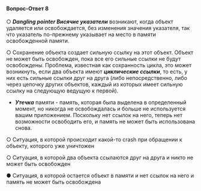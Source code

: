 #### Вопрос-Ответ 8

○ ***Dangling pointer Висячие указатели*** возникают, когда объект удаляется или освобождается, без изменения значения указателя, так что указатель по-прежнему указывает на место в памяти освобожденной памяти.

○ Сохранение объекта создает сильную ссылку на этот объект. Объект не может быть освобожден, пока все его сильные ссылки не будут освобождены. Проблема, известная как сохранность цикла, это может возникнуть, если два объекта имеют ***циклические ссылки***, то есть, у них есть сильные ссылки друг на друга (либо непосредственно, либо через цепочку других объектов, каждый из которых имеет сильную ссылку на следующую ведущую к первой).

* ***Утечка*** памяти - память, которая была выделена в определенный момент, но никогда не освобождалась и больше не используется вашим приложением. Поскольку нет ссылок на него, теперь нет возможности освободить его, и память не может быть использована снова.


○ Ситуация, в которой происходит какой-то crash при обращении к объекту, которого уже уничтожен

○ Ситуация, в которой два объекта ссылаются друг на друга и никто не может быть освобожден

● Cитуация, в которой остается объект в памяти и нет ссылок на него и память не может быть освобождена